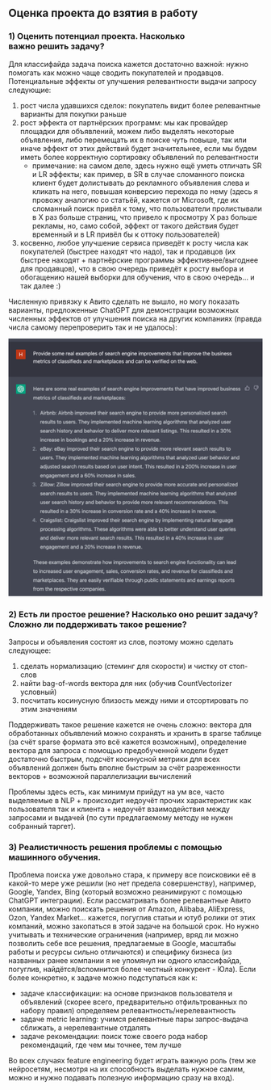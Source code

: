 ## Оценка проекта до взятия в работу

### 1) Оценить потенциал проекта. Насколько важно решить задачу?

Для классифайда задача поиска кажется достаточно важной: нужно помогать как можно чаще сводить покупателей и продавцов. 
Потенциальные эффекты от улучшения релевантности выдачи запросу следующие:
1. рост числа удавшихся сделок: покупатель видит более релевантные варианты для покупки раньше
2. рост эффекта от партнёрских программ: мы как провайдер площадки для объявлений, можем либо выделять некоторые объявления, либо перемещать их в поиске чуть повыше, так или иначе эффект от этих действий будет значительнее, если мы будем иметь более корректную сортировку объявлений по релевантности
    - примечание: на самом деле, здесь нужно ещё уметь отличать SR и LR эффекты; как пример, в SR в случае сломанного поиска клиент будет долистывать до рекламного объявления слева и кликать на него, повышая конверсию перехода по нему (здесь я провожу аналогию со статьёй, кажется от Microsoft, где их сломанный поиск привёл к тому, что пользователи пролистывали в Х раз больше страниц, что привело к просмотру X раз больше рекламы, но, само собой, эффект от такого действия будет временный и в LR привёл бы к оттоку пользователей)
3. косвенно, любое улучшение сервиса приведёт к росту числа как покупателей (быстрее находят что надо), так и продавцов (их быстрее находят + партнёрские программы эффективнее/выгоднее для продавцов), что в свою очередь приведёт к росту выбора и обогащению нашей выборки для обучения, что в свою очередь… и так далее :)

Численную привязку к Авито сделать не вышло, но могу показать варианты, предложенные ChatGPT для демонстрации возможных численных эффектов от улучшения поиска на других компаниях (правда числа самому перепроверить так и не удалось):

![This is an image](../images/ChatGPT-suggestions.png)


### 2) Есть ли простое решение? Насколько оно решит задачу? Сложно ли поддерживать такое решение?

Запросы и объявления состоят из слов, поэтому можно сделать следующее:
1. сделать нормализацию (стеминг для скорости) и чистку от стоп-слов
2. найти bag-of-words вектора для них (обучив CountVectorizer условный)
3. посчитать косинусную близость между ними и отсортировать по этим значениям

Поддерживать такое решение кажется не очень сложно: вектора для обработанных объявлений можно сохранять и хранить в sparse таблице (за счёт sparse формата это всё кажется возможным), определение вектора для запроса с помощью предобученной модели будет достаточно быстрым, подсчёт косинусной метрики для всех объявлений должен быть вполне быстрым за счёт разреженности векторов + возможной параллелизации вычислений

Проблемы здесь есть, как минимум прийдут на ум все, часто выделяемые в NLP + происходит недоучёт прочих характеристик как пользователя так и клиента + недоучёт взаимодействия между запросами и выдачей (по сути предлагаемому методу не нужен собранный таргет).


### 3) Реалистичность решения проблемы с помощью машинного обучения.

Проблема поиска уже довольно стара, к примеру все поисковики её в какой-то мере уже решили (но нет предела совершенству), например, Google, Yandex, Bing (который возможно реанимируют с помощью ChatGPT интеграции). Если рассматривать более релевантные Авито компании, можно поискать решения от Amazon, Alibaba, AliExpress, Ozon, Yandex Market… кажется, погуглив статьи и ютуб ролики от этих компаний, можно закопаться в этой задаче на большой срок. Но нужно учитывать и технические ограничения (например, вряд ли можно позволить себе все решения, предлагаемые в Google, масштабы работы и ресурсы сильно отличаются) и специфику бизнеса (из названных ранее компании я не упомянул ни одного классифайда, погуглив, найдётся/вспомнится более честный конкурент - Юла). Если более конкретно, к задаче можно подступаться как к: 
- задаче классификации: на основе признаков пользователя и объявлений (скорее всего, предварительно отфильтрованных по набору правил) определяем релевантность/нерелевантность
- задаче metric learning: учимся релевантные пары запрос-выдача сближать, а нерелевантные отдалять
- задаче рекомендации: поиск тоже своего рода набор рекомендаций, где чем мы точнее, тем лучше

Во всех случаях feature engineering будет играть важную роль (тем же нейросетям, несмотря на их способность выделать нужное самим, можно и нужно подавать полезную информацию сразу на вход).

